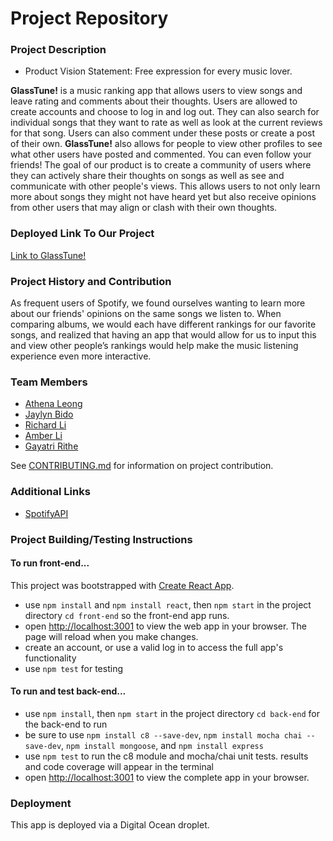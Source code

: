 # Project Repository

### Project Description
- Product Vision Statement: Free expression for every music lover. 

**GlassTune!** is a music ranking app that allows users to view songs and leave rating and comments about their thoughts. Users are allowed to create accounts and choose to log in and log out. They can also search for individual songs that they want to rate as well as look at the current reviews for that song. Users can also comment under these posts or create a post of their own. **GlassTune!** also allows for people to view other profiles to see what other users have posted and commented. You can even follow your friends! The goal of our product is to create a community of users where they can actively share their thoughts on songs as well as see and communicate with other people's views. This allows users to not only learn more about songs they might not have heard yet but also receive opinions from other users that may align or clash with their own thoughts.

### Deployed Link To Our Project
[Link to GlassTune!](https://king-prawn-app-i4vu7.ondigitalocean.app/)

### Project History and Contribution
As frequent users of Spotify, we found ourselves wanting to learn more about our friends' opinions on the same songs we listen to. When comparing albums, we would each have different rankings for our favorite songs, and realized that having an app that would allow for us to input this and view other people’s rankings would help make the music listening experience even more interactive.

### Team Members
 - [Athena Leong](https://github.com/aleong2002)
 - [Jaylyn Bido](https://github.com/jaylynb26)
 - [Richard Li](https://github.com/Silver1793)
 - [Amber Li](https://github.com/al6862)
 - [Gayatri Rithe](https://github.com/gayatririthe)

See [CONTRIBUTING.md](./CONTRIBUTING.md) for information on project contribution.

### Additional Links
- [SpotifyAPI](https://developer.spotify.com/documentation/web-api)

### Project Building/Testing Instructions
#### To run front-end...
This project was bootstrapped with [Create React App](https://github.com/facebook/create-react-app).
- use `npm install` and `npm install react`, then `npm start` in the project directory `cd front-end` so the front-end app runs.
- open [http://localhost:3001](http://localhost:3001) to view the web app in your browser. The page will reload when you make changes.
- create an account, or use a valid log in to access the full app's functionality
- use `npm test` for testing

#### To run and test back-end...
- use `npm install`, then `npm start` in the project directory `cd back-end` for the back-end to run
- be sure to use `npm install c8 --save-dev`, `npm install mocha chai --save-dev`, `npm install mongoose`, and `npm install express`
- use `npm test` to run the c8 module and mocha/chai unit tests. results and code coverage will appear in the terminal
- open [http://localhost:3001](http://localhost:3001) to view the complete app in your browser.

### Deployment
This app is deployed via a Digital Ocean droplet.
